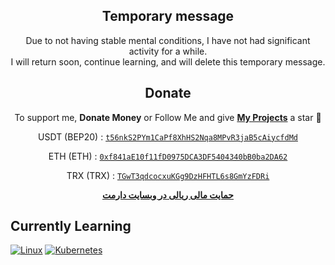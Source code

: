 <!--### Hey There 👋-->

<!--<br>
<p align="center">
  <img alt="Your GitHub Stats" src="https://github-readme-stats.vercel.app/api?username=hctilg&theme=tokyonight&layout=compact&area=true&show_icons=true&hide_border=true&border_radius=15&count_private=true"/>
  <img alt="Top Languages" src="https://github-readme-stats.vercel.app/api/top-langs/?username=hctilg&langs_count=20&exclude_repo=web-shell,pinterest-crawler&hide=Make,css,html&theme=tokyonight&layout=compact&area=true&hide_border=true&border_radius=15&count_private=true"/>
</p>
<p align="center">
    <img alt="Random Dev Quote" src="https://quotes-github-readme.vercel.app/api?type=horizontal&theme=tokyonight&layout=compact&area=true&hide_border=true&border_radius=15"/>
</p>-->

<div align="center">
  <h2>Temporary message</h2>
  <p>Due to not having stable mental conditions, I have not had significant activity for a while.<br>I will return soon, continue learning, and will delete this temporary message.</p>
  <h2>Donate</h2>
  <p>To support me, <b>Donate Money</b> or Follow Me and give <a href="https://github.com/hctilg?tab=repositories"><b>My Projects</b></a> a star 🌟</p>
  <p>USDT (BEP20) : <a href="https://link.trustwallet.com/send?coin=501&address=t56nkS2PYm1CaPf8XhHS2Nqa8MPvR3jaB5cAiycfdMd&token_id=BFF6Egn3WY2QZc2B1wiZdgLdny8xKMC6PhfDnGopTmKQ"><code>t56nkS2PYm1CaPf8XhHS2Nqa8MPvR3jaB5cAiycfdMd</code></a></p>
  <p>ETH (ETH) : <a href="https://link.trustwallet.com/send?coin=60&address=0xf841aE10f11fD0975DCA3DF5404340bB0ba2DA62"><code>0xf841aE10f11fD0975DCA3DF5404340bB0ba2DA62</code></a></p>
  <p>TRX (TRX) : <a href="https://link.trustwallet.com/send?coin=195&address=TGwT3qdcocxuKGg9DzHFHTL6s8GmYzFDRi"><code>TGwT3qdcocxuKGg9DzHFHTL6s8GmYzFDRi</code></a></p>
  <p><a href="https://daramet.com/hctilg"><b> حمایت مالی ریالی در وبسایت دارمت</b></a></p>
</div>

<!--## About Me

I'm **Mahi**, a passionate **Web** and **Telegram bot** developer with a strong interest in **AI** and **Machine Learning** and **Deep Learning** and etc. I enjoy exploring new technologies and constantly learning to improve my skills. In my free time, I like to work on personal projects, contribute to open-source initiatives, and share my knowledge through tutorials and blog posts.-->

<!--## Socials

<p align="center">
  <a href="https://youtube.com/@mahi_void">
    <img alt="Youtube" src="https://img.shields.io/badge/YouTube-ff0000.svg?logo=youtube&logoColor=white"/>
  </a>
  <a href="https://t.me">
    <img alt="Telegram" src="https://img.shields.io/badge/Telegram-1da1f2.svg?logo=telegram&logoColor=white"/>
  </a>
  <a href="https://element.io/">
    <img alt="Element" src="https://img.shields.io/badge/Element-0dbd8b.svg?logo=element&logoColor=white"/>
  </a>
  <a href="https://linkedin.com/in/">
    <img alt="LinkedIn" src="https://img.shields.io/badge/LinkedIn-0077b5.svg?logo=linkedin&logoColor=white"/>
  </a>
  <a href="mailto:hctilg@duck.com">
    <img alt="Email" src="https://img.shields.io/badge/Email-c14438.svg?logo=gmail&logoColor=white"/>
  </a>
</p>-->

<!--# Tech Stack

. . .
[![Linux](https://img.shields.io/badge/-Linux-fcc624?style=flat&logo=linux&logoColor=222222)](https://linux.org/)
[![Bash](https://img.shields.io/badge/Bash-373737?style=flat&logo=gnubash&logoColor=white)](https://www.gnu.org/software/bash/)
[![Python](https://img.shields.io/badge/Python-3776ab?style=flat&logo=python&logoColor=white)](https://python.org/)
[![PHP](https://img.shields.io/badge/PHP-777bb4?style=flat&logo=php&logoColor=white)](https://php.net)
[![Laravel](https://img.shields.io/badge/Laravel-ff2d20?style=flat&logo=laravel&logoColor=white)](https://laravel.com/)
[![JavaScript](https://img.shields.io/badge/%E2%81%AA%E2%81%AC%20JavaScript-232529?style=flat&logo=javascript&logoColor=f7df1e)](https://en.wikipedia.org/wiki/JavaScript)
[![Vue](https://img.shields.io/badge/Vue.js-323232?style=flat&logo=vuedotjs&logoColor=4fc08d)](https://vuejs.org/)
[![MongoDB](https://img.shields.io/badge/MongoDB-47a248?style=flat&logo=mongodb&logoColor=white)](https://mongodb.com/)
[![MySql](https://img.shields.io/badge/MySQL-4479a1?style=flat&logo=mysql&logoColor=white)](https://mysql.com/)
[![SQLite](https://img.shields.io/badge/SQLite-003b57?style=flat&logo=sqlite&logoColor=white)](https://sqlite.org/)-->

<!--[![Rust](https://img.shields.io/badge/Rust-e43717.svg?style=flat&logo=rust&logoColor=white)](https://rust-lang.org/)
<!--[![TensorFlow](https://img.shields.io/badge/TensorFlow-ff6f00?style=flat&logo=tensorflow&logoColor=white)](https://tensorflow.org/)
[![PyTorch](https://img.shields.io/badge/PyTorch-ee4c2c?style=flat&logo=pytorch&logoColor=white)](https://pytorch.org/)
[![Keras](https://img.shields.io/badge/Keras-d00000?style=flat&logo=keras&logoColor=white)](https://keras.io/)
[![OpenCV](https://img.shields.io/badge/OpenCV-5c3ee8?style=flat&logo=opencv&logoColor=white)](https://opencv.org/)
[![Pandas](https://img.shields.io/badge/Pandas-0d6efd?style=flat&logo=pandas&logoColor=white)](https://pandas.pydata.org/)
[![NumPy](https://img.shields.io/badge/NumPy-013243?style=flat&logo=numpy&logoColor=white)](https://numpy.org/)
[![FastAPI](https://img.shields.io/badge/FastAPI-009688?style=flat&logo=fastapi&logoColor=white)](https://fastapi.tiangolo.com/)
[![Flask](https://img.shields.io/badge/Flask-white?style=flat&logo=flask&logoColor=black)](https://flask.palletsprojects.com/)-->

## Currently Learning

[![Linux](https://img.shields.io/badge/-Linux-fcc624?style=flat&logo=linux&logoColor=222222)](https://linux.org/)
[![Kubernetes](https://img.shields.io/badge/-Kubernetes-326ce5?style=flat&logo=kubernetes&logoColor=white)](https://kubernetes.io/)
<!--[![Laravel](https://img.shields.io/badge/Laravel-ff2d20?style=flat&logo=laravel&logoColor=white)](https://laravel.com/)
[![MongoDB](https://img.shields.io/badge/MongoDB-47a248?style=flat&logo=mongodb&logoColor=white)](https://mongodb.com/)
[![Vue](https://img.shields.io/badge/Vue.js-323232?style=flat&logo=vuedotjs&logoColor=4fc08d)](https://vuejs.org/)-->

<!--## Languages

- **English**: Beginner (A1)
- **Persian**: Native
-->
